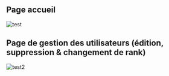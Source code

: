 ## Page accueil
![test](https://user-images.githubusercontent.com/63867369/193161975-d3351cb1-abb0-42f3-bdd5-a1850cd0973b.png)
## Page de gestion des utilisateurs (édition, suppression & changement de rank)
![test2](https://user-images.githubusercontent.com/63867369/193162080-0d641c7d-af04-468f-9617-27339d9a4442.png)
